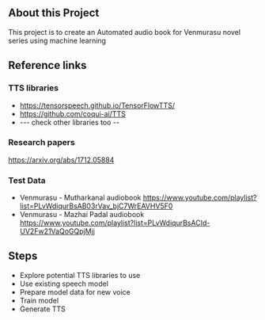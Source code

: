 ## About this Project 
This project is to create an Automated audio book for Venmurasu novel series using machine learning

## Reference links
### TTS libraries
* https://tensorspeech.github.io/TensorFlowTTS/
* https://github.com/coqui-ai/TTS
* --- check other libraries too -- 

### Research papers
https://arxiv.org/abs/1712.05884

### Test Data
* Venmurasu - Mutharkanal audiobook https://www.youtube.com/playlist?list=PLvWdiqurBsAB03rVav_bjC7WrEAVHV5F0 
* Venmurasu - Mazhai Padal audiobook https://www.youtube.com/playlist?list=PLvWdiqurBsACId-UV2Fw21VaQoGQpjMjj
  
## Steps
* Explore potential TTS libraries to use
* Use existing speech model
* Prepare model data for new voice
* Train model
* Generate TTS 

